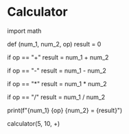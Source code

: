 # Calculator
import math

def (num_1, num_2, op)
result = 0

if op == "+"
  result = num_1 + num_2

if op == "-"
  result = num_1 - num_2

if op == "*"
  result = num_1 * num_2

if op == "/"
  result = num_1 / num_2

print(f"{num_1} {op} {num_2} = {result}")

calculator(5, 10, +)
